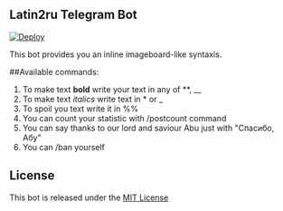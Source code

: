 ## Latin2ru Telegram Bot

[![Deploy](https://www.herokucdn.com/deploy/button.svg)](https://heroku.com/deploy)

This bot provides you an inline imageboard-like syntaxis. 

##Available commands: 
1. To make text **bold** write your text in any of **, __
2. To make text *italics* write text in * or _
3. To spoil you text write it in %%
4. You can count your statistic with /postcount command 
5. You can say thanks to our lord and saviour Abu just with "Спасибо, Абу"
6. You can /ban yourself

## License

This bot is released under the [MIT License](http://www.opensource.org/licenses/MIT)

